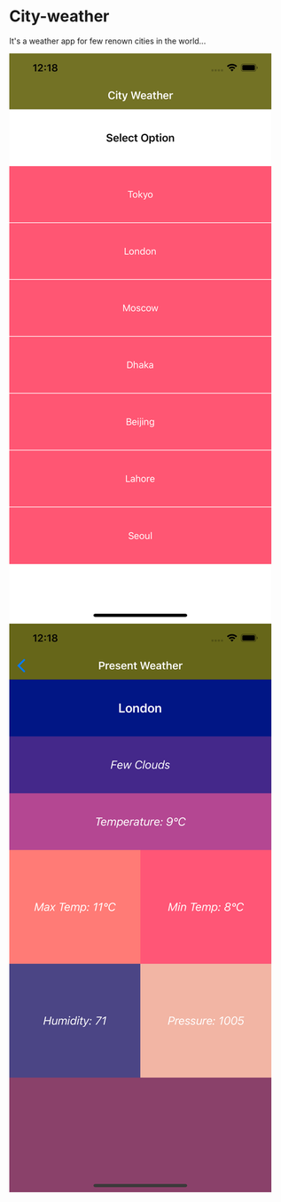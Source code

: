 # City-weather
It's a weather app for few renown cities in the world...

![alt text](https://raw.githubusercontent.com/Zahid001/City-weather/master/Simulator%20Screen%20Shot%20-%20iPhone%2011%20Pro%20Max%20-%202019-10-10%20at%2000.18.17.png)
![alt text](https://raw.githubusercontent.com/Zahid001/City-weather/master/Simulator%20Screen%20Shot%20-%20iPhone%2011%20Pro%20Max%20-%202019-10-10%20at%2000.18.24.png)
